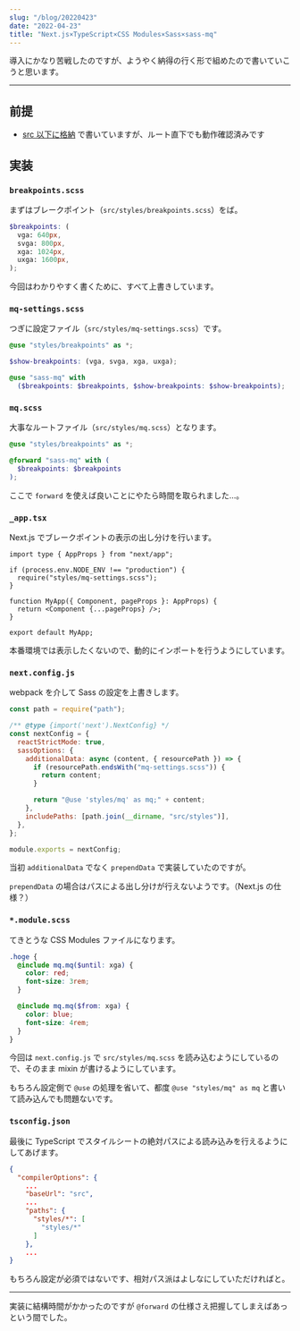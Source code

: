 ```yaml
---
slug: "/blog/20220423"
date: "2022-04-23"
title: "Next.js×TypeScript×CSS Modules×Sass×sass-mq"
---
```


導入にかなり苦戦したのですが、ようやく納得の行く形で組めたので書いていこうと思います。

---

## 前提

- [src 以下に格納](https://nextjs.org/docs/advanced-features/src-directory) で書いていますが、ルート直下でも動作確認済みです

## 実装

### `breakpoints.scss`

まずはブレークポイント（`src/styles/breakpoints.scss`）をば。

```scss
$breakpoints: (
  vga: 640px,
  svga: 800px,
  xga: 1024px,
  uxga: 1600px,
);
```

今回はわかりやすく書くために、すべて上書きしています。

### `mq-settings.scss`

つぎに設定ファイル（`src/styles/mq-settings.scss`）です。

```scss
@use "styles/breakpoints" as *;

$show-breakpoints: (vga, svga, xga, uxga);

@use "sass-mq" with
  ($breakpoints: $breakpoints, $show-breakpoints: $show-breakpoints);
```

### `mq.scss`

大事なルートファイル（`src/styles/mq.scss`）となります。

```scss
@use "styles/breakpoints" as *;

@forward "sass-mq" with (
  $breakpoints: $breakpoints
);
```

ここで `forward` を使えば良いことにやたら時間を取られました…。

### `_app.tsx`

Next.js でブレークポイントの表示の出し分けを行います。

```tsx
import type { AppProps } from "next/app";

if (process.env.NODE_ENV !== "production") {
  require("styles/mq-settings.scss");
}

function MyApp({ Component, pageProps }: AppProps) {
  return <Component {...pageProps} />;
}

export default MyApp;
```

本番環境では表示したくないので、動的にインポートを行うようにしています。

### `next.config.js`

webpack を介して Sass の設定を上書きします。

```js
const path = require("path");

/** @type {import('next').NextConfig} */
const nextConfig = {
  reactStrictMode: true,
  sassOptions: {
    additionalData: async (content, { resourcePath }) => {
      if (resourcePath.endsWith("mq-settings.scss")) {
        return content;
      }

      return "@use 'styles/mq' as mq;" + content;
    },
    includePaths: [path.join(__dirname, "src/styles")],
  },
};

module.exports = nextConfig;
```

当初 `additionalData` でなく `prependData` で実装していたのですが。

`prependData` の場合はパスによる出し分けが行えないようです。（Next.js の仕様？）

### `*.module.scss`

てきとうな CSS Modules ファイルになります。

```scss
.hoge {
  @include mq.mq($until: xga) {
    color: red;
    font-size: 3rem;
  }

  @include mq.mq($from: xga) {
    color: blue;
    font-size: 4rem;
  }
}
```

今回は `next.config.js` で `src/styles/mq.scss` を読み込むようにしているので、そのまま mixin が書けるようにしています。

もちろん設定側で `@use` の処理を省いて、都度 `@use "styles/mq" as mq` と書いて読み込んでも問題ないです。

### `tsconfig.json`

最後に TypeScript でスタイルシートの絶対パスによる読み込みを行えるようにしてあげます。

```json
{
  "compilerOptions": {
    ...
    "baseUrl": "src",
    ...
    "paths": {
      "styles/*": [
        "styles/*"
      ]
    },
    ...
}
```

もちろん設定が必須ではないです、相対パス派はよしなにしていただければと。

---

実装に結構時間がかかったのですが `@forward` の仕様さえ把握してしまえばあっという間でした。
